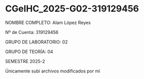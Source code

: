 # CGeIHC_2025-G02-319129456

NOMBRE COMPLETO: Alam López Reyes 

Nº de Cuenta: 319129456

GRUPO DE LABORATORIO: 02

GRUPO DE TEORÍA: 04

SEMESTRE 2025-2

Únicamente subí archivos modificados por mí
